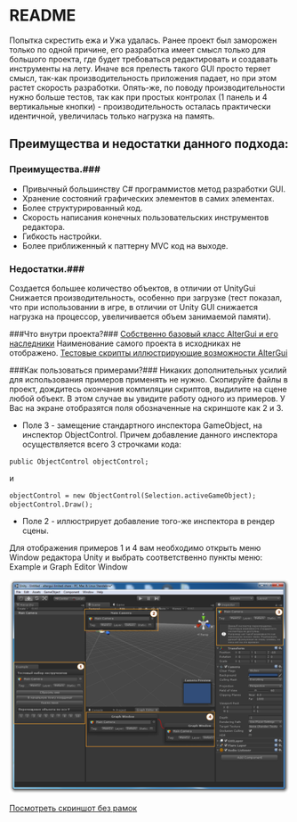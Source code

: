 ﻿# README #

Попытка скрестить ежа и Ужа удалась.
Ранее проект был заморожен только по одной причине, его разработка имеет смысл только для большого проекта, где будет требоваться редактировать и создавать инструменты на лету. Иначе вся прелесть такого GUI просто теряет смысл, так-как производительность приложения падает, но при этом растет скорость разработки. Опять-же, по поводу производительности нужно больше тестов, так как при простых контролах (1 панель и 4 вертикальные кнопки) - производительность осталась практически идентичной, увеличилась только нагрузка на память. 

## Преимущества и недостатки данного подхода: ##

### Преимущества.###
* Привычный большинству C# программистов метод разработки GUI.
* Хранение состояний графических элементов в самих элементах.
* Более структурированный код.
* Скорость написания конечных пользовательских инструментов редактора.
* Гибкость настройки.
* Более приближенный к паттерну MVC код на выходе.

### Недостатки.###
Создается большее количество объектов, в отличии от UnityGui
Снижается производительность, особенно при загрузке (тест показал, что при использовании в игре, в отличии от Unity GUI снижается нагрузка на процессор, увеличивается объем занимаемой памяти).

###Что внутри проекта?###
[Собственно базовый класс AlterGui и его наследники](https://github.com/devpilgrin/AlterGui/tree/master/Plugins) Наименование самого проекта в исходниках не отображено.
[Тестовые скрипты иллюстрирующие возможности AlterGui](https://github.com/devpilgrin/AlterGui/tree/master/Editor)

###Как пользоваться примерами?###
Никаких дополнительных усилий для использования примеров применять не нужно. Скопируйте файлы в проект, дождитесь окончания компиляции скриптов, выдилите на сцене любой объект. В этом случае вы увидите работу одного из примеров.
У Вас на экране отобразятся поля обозначенные на скриншоте как 2 и 3.

- Поле 3 - замещение стандартного инспектора GameObject, на инспектор ObjectControl. Причем добавление данного инспектора осуществляется всего 3 строчками кода:

```
public ObjectControl objectControl;
```
и

```
objectControl = new ObjectControl(Selection.activeGameObject);
objectControl.Draw();
```

- Поле 2 - иллюстрирует добавление того-же инспектора в рендер сцены.

Для отображения примеров 1 и 4 вам необходимо открыть меню Window редактора Unity и выбрать соответственно пункты меню: Example и Graph Editor Window

![Editor](https://raw.githubusercontent.com/devpilgrin/AlterGui/master/GitRes/screenshot%202014-05-23%20002.png)

[Посмотреть скриншот без рамок](https://raw.githubusercontent.com/devpilgrin/AlterGui/master/GitRes/screenshot%202014-05-23%20001.png)
